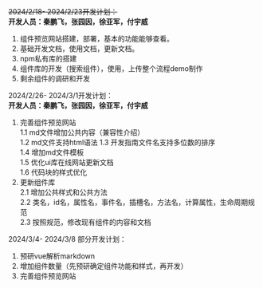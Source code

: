 ~~2024/2/18- 2024/2/23开发计划：~~  
**开发人员：秦鹏飞，张园因，徐亚军，付宇威**
1. 组件预览网站搭建，部署，基本的功能能够查看。
2. 基础开发文档，使用文档，更新文档。
3. npm私有库的搭建
4. 组件库的开发（搜索组件），使用，上传整个流程demo制作
5. 剩余组件的调研和开发

2024/2/26- 2024/3/1开发计划：  
**开发人员：秦鹏飞，张园因，徐亚军，付宇威**
1. 完善组件预览网站  
	1.1 md文件增加公共内容（兼容性介绍）  
	1.2 md文件支持html语法
	1.3 开发指南文件名支持多位数的排序  
	1.4 增加md文件模板  
	1.5 优化ui库在线网站更新文档  
	1.6 代码块的样式优化  
2. 更新组件库  
	2.1 增加公共样式和公共方法  
	2.2 类名，id名，属性名，事件名，插槽名，方法名，计算属性，生命周期规范  
	2.3 按照规范，修改现有组件的内容和文档  

2024/3/4- 2024/3/8 部分开发计划：
1. 预研vue解析markdown
2. 增加组件数量（先预研确定组件功能和样式，再开发）
3. 完善组件预览网站